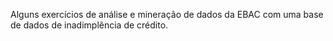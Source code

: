 Alguns exercícios de análise e mineração de dados da EBAC com uma base de dados de inadimplência de crédito.
